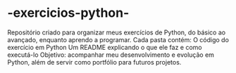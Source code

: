 # -exercicios-python-
Repositório criado para organizar meus exercícios de Python, do básico ao avançado, enquanto aprendo a programar.  Cada pasta contém:  O código do exercício em Python  Um README explicando o que ele faz e como executá-lo  Objetivo: acompanhar meu desenvolvimento e evolução em Python, além de servir como portfólio para futuros projetos.
